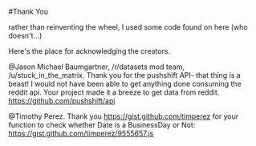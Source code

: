 #Thank You

rather than reinventing the wheel, I used some code found on here
(who doesn't...)

Here's the place for acknowledging the creators.


@Jason Michael Baumgartner,
/r/datasets mod team,
/u/stuck_in_the_matrix.
Thank you for the pushshift API- that thing is a beast!
I would not have been able to get anything done consuming
the reddit api. Your project made it a breeze to get data from reddit.
https://github.com/pushshift/api


@Timothy Perez.
Thank you https://gist.github.com/timperez
for your function to check whether Date is a BusinessDay or Not:
https://gist.github.com/timperez/9555657.js



